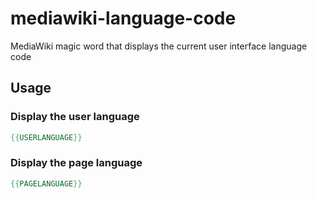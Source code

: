 # mediawiki-language-code

MediaWiki magic word that displays the current user interface language code

## Usage

### Display the user language

```mediawiki
{{USERLANGUAGE}}
```

### Display the page language

```mediawiki
{{PAGELANGUAGE}}
```
